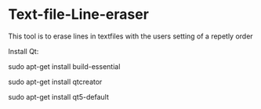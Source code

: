 # Text-file-Line-eraser
This tool is to erase lines in textfiles with the users setting of a repetly order

Install Qt:

sudo apt-get install build-essential

sudo apt-get install qtcreator

sudo apt-get install qt5-default
